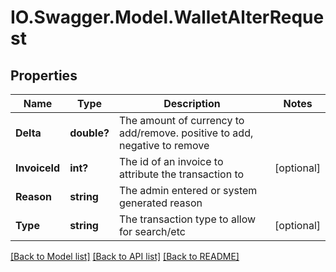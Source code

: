 # IO.Swagger.Model.WalletAlterRequest
## Properties

Name | Type | Description | Notes
------------ | ------------- | ------------- | -------------
**Delta** | **double?** | The amount of currency to add/remove. positive to add, negative to remove | 
**InvoiceId** | **int?** | The id of an invoice to attribute the transaction to | [optional] 
**Reason** | **string** | The admin entered or system generated reason | 
**Type** | **string** | The transaction type to allow for search/etc | [optional] 

[[Back to Model list]](../README.md#documentation-for-models) [[Back to API list]](../README.md#documentation-for-api-endpoints) [[Back to README]](../README.md)

